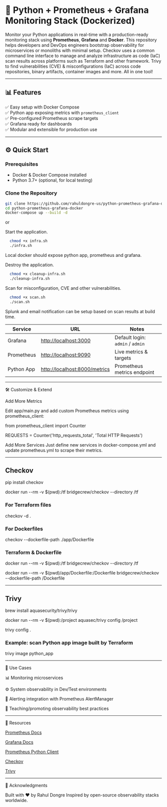 # 🚀 Python + Prometheus + Grafana Monitoring Stack (Dockerized)

Monitor your Python applications in real-time with a production-ready monitoring stack using **Prometheus**, **Grafana** and **Docker**. This repository helps developers and DevOps engineers bootstrap observability for microservices or monoliths with minimal setup. Checkov uses a common command line interface to manage and analyze infrastructure as code (IaC) scan results across platforms such as Terraform and other framework. Trivy to find vulnerabilities (CVE) & misconfigurations (IaC) across code repositories, binary artifacts, container images and more. All in one tool!

---

## 📊 Features

✅ Easy setup with Docker Compose  
✅ Python app exposing metrics with `prometheus_client`  
✅ Pre-configured Prometheus scrape targets  
✅ Grafana ready for dashboards  
✅ Modular and extensible for production use  

---

## ⚙️ Quick Start

### Prerequisites

- Docker & Docker Compose installed
- Python 3.7+ (optional, for local testing)

### Clone the Repository

```bash
git clone https://github.com/rahuldongre-us/python-prometheus-grafana-docker.git
cd python-prometheus-grafana-docker
docker-compose up --build -d
```

or 

Start the application.

``` bash
  chmod +x infra.sh 
  ./infra.sh
```
Local docker should expose python app, prometheus and grafana.

Destroy the application.

``` bash
  chmod +x cleanup-infra.sh
  ./cleanup-infra.sh
```

Scan for misconfiguration, CVE and other vulnerabilities. 

``` bash
  chmod +x scan.sh
  ./scan.sh
```
Splunk and email notification can be setup based on scan results at build time.


| Service    | URL                                                            | Notes                            |
| ---------- | -------------------------------------------------------------- | -------------------------------- |
| Grafana    | [http://localhost:3000](http://localhost:3000)                 | Default login: `admin` / `admin` |
| Prometheus | [http://localhost:9090](http://localhost:9090)                 | Live metrics & targets           |
| Python App | [http://localhost:8000/metrics](http://localhost:8000/metrics) | Prometheus metrics endpoint      |

---

🛠️ Customize & Extend

Add More Metrics

Edit app/main.py and add custom Prometheus metrics using prometheus_client:

from prometheus_client import Counter

REQUESTS = Counter('http_requests_total', 'Total HTTP Requests')

Add More Services
Just define new services in docker-compose.yml and update prometheus.yml to scrape their metrics.

---
## Checkov

pip install checkov

docker run --rm -v $(pwd):/tf bridgecrew/checkov --directory /tf

### For Terraform files
checkov -d .

### For Dockerfiles
checkov --dockerfile-path ./app/Dockerfile

### Terraform & Dockerfile

docker run --rm -v $(pwd):/tf bridgecrew/checkov --directory /tf

docker run --rm -v $(pwd)/app/Dockerfile:/Dockerfile bridgecrew/checkov --dockerfile-path /Dockerfile

---
## Trivy

brew install aquasecurity/trivy/trivy      

docker run --rm -v $(pwd):/project aquasec/trivy config /project

trivy config .

### Example: scan Python app image built by Terraform

trivy image python_app

---

📌 Use Cases

📊 Monitoring microservices

⚙️ System observability in Dev/Test environments

🚨 Alerting integration with Prometheus AlertManager

🧪 Teaching/promoting observability best practices

---

🧠 Resources

[Prometheus Docs ](https://prometheus.io/docs/) 

[Grafana Docs](https://grafana.com/docs/)

[Prometheus Python Client](https://github.com/prometheus/client_python)

[Checkov](https://www.checkov.io/)

[Trivy](https://trivy.dev/latest/)

---

🙌 Acknowledgments

Built with ❤️ by Rahul Dongre
Inspired by open-source observability stacks worldwide.
